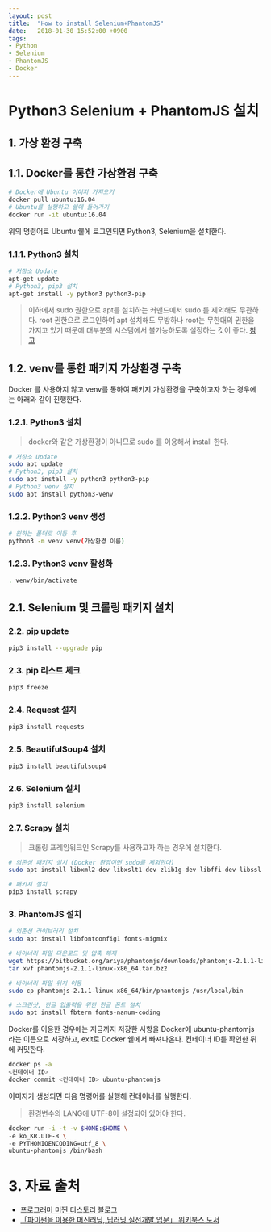 ```yaml
---
layout: post
title:  "How to install Selenium+PhantomJS"
date:   2018-01-30 15:52:00 +0900
tags:
- Python
- Selenium
- PhantomJS
- Docker
---
```

# Python3 Selenium + PhantomJS 설치

## 1. 가상 환경 구축

## 1.1. Docker를 통한 가상환경 구축

```sh
# Docker에 Ubuntu 이미지 가져오기
docker pull ubuntu:16.04
# Ubuntu를 실행하고 쉘에 들어가기
docker run -it ubuntu:16.04
```

위의 명령어로 Ubuntu 쉘에 로그인되면 Python3, Selenium을 설치한다.

### 1.1.1. Python3 설치

```sh
# 저장소 Update
apt-get update
# Python3, pip3 설치
apt-get install -y python3 python3-pip
```

> 이하에서 sudo 권한으로 apt를 설치하는 커맨드에서 sudo 를 제외해도 무관하다. root 권한으로 로그인하여 apt 설치해도 무방하나 root는 무한대의 권한을 가지고 있기 때문에 대부분의 시스템에서 불가능하도록 설정하는 것이 좋다. [참고](http://deois.tistory.com/42)

## 1.2. venv를 통한 패키지 가상환경 구축 

Docker 를 사용하지 않고 venv를 통하여 패키지 가상환경을 구축하고자 하는 경우에는 아래와 같이 진행한다.

### 1.2.1. Python3 설치

> docker와 같은 가상환경이 아니므로 sudo 를 이용해서 install 한다.

```sh
# 저장소 Update
sudo apt update
# Python3, pip3 설치
sudo apt install -y python3 python3-pip
# Python3 venv 설치
sudo apt install python3-venv
```

### 1.2.2. Python3 venv 생성

```sh
# 원하는 폴더로 이동 후
python3 -m venv venv(가상환경 이름)
```

### 1.2.3. Python3 venv 활성화

```sh
. venv/bin/activate
```

## 2.1. Selenium 및 크롤링 패키지 설치

### 2.2. pip update

```sh
pip3 install --upgrade pip
```

### 2.3. pip 리스트 체크

```sh
pip3 freeze
```

### 2.4. Request 설치

```sh
pip3 install requests
```

### 2.5. BeautifulSoup4 설치

```sh
pip3 install beautifulsoup4
```

### 2.6. Selenium 설치

```sh
pip3 install selenium
```

### 2.7. Scrapy 설치

> 크롤링 프레임워크인 Scrapy를 사용하고자 하는 경우에 설치한다.

```sh
# 의존성 패키지 설치 (Docker 환경이면 sudo를 제외한다)
sudo apt install libxml2-dev libxslt1-dev zlib1g-dev libffi-dev libssl-dev python3-dev gcc

# 패키지 설치
pip3 install scrapy
```

### 3. PhantomJS 설치

```sh
# 의존성 라이브러리 설치
sudo apt install libfontconfig1 fonts-migmix

# 바이너리 파일 다운로드 및 압축 해제
wget https://bitbucket.org/ariya/phantomjs/downloads/phantomjs-2.1.1-linux-x86_64.tar.bz2
tar xvf phantomjs-2.1.1-linux-x86_64.tar.bz2

# 바이너리 파일 위치 이동
sudo cp phantomjs-2.1.1-linux-x86_64/bin/phantomjs /usr/local/bin

# 스크린샷, 한글 입출력을 위한 한글 폰트 설치
sudo apt install fbterm fonts-nanum-coding
```


Docker를 이용한 경우에는 지금까지 저장한 사항을 Docker에 ubuntu-phantomjs 라는 이름으로 저장하고, exit로 Docker 쉘에서 빠져나온다. 컨테이너 ID를 확인한 뒤에 커밋한다.

```sh
docker ps -a
<컨테이너 ID>
docker commit <컨테이너 ID> ubuntu-phantomjs
```

이미지가 생성되면 다음 명령어를 실행해 컨테이너를 실행한다.

> 환경변수의 LANG에 UTF-8이 설정되어 있어야 한다.

```sh
docker run -i -t -v $HOME:$HOME \
-e ko_KR.UTF-8 \
-e PYTHONIOENCODING=utf_8 \
ubuntu-phantomjs /bin/bash
```

# 3. 자료 출처

- [프로그래머 미찐 티스토리 블로그](http://mizzhinp.tistory.com/entry/%EC%9A%B0%EB%B6%84%ED%88%AC-%EC%BD%98%EC%86%94%EC%97%90%EC%84%9C-%ED%95%9C%EA%B8%80-%EB%B3%B4%EA%B8%B0-%EA%B9%A8%EC%A7%90%ED%98%84%EC%83%81)
- [「파이썬을 이용한 머신러닝, 딥러닝 실전개발 입문」 위키북스 도서](http://wikibook.co.kr/python-machine-learning/)